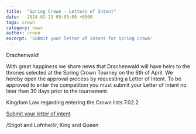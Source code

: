 ```yaml
---
title:  "Spring Crown - Letters of Intent"
date:   2024-02-23 09:05:00 +0000
tags: crown
category: news
author: crown 
excerpt: 'Submit your letter of intent for Spring Crown'
---
```


Drachenwald!

With great happiness we share news that Drachenwald will have heirs to the thrones selected at the Spring Crown Tourney on the 6th of April. We hereby open the approval process by requesting a Letter of Intent. To be approved to enter the competition you must submit your Letter of Intent no later than 30 days prior to the tournament. 

Kingdom Law regarding entering the Crown lists 7.02.2

<a href="https://forms.drachenwald-sca.org/forms/crown-letter-of-intent" class="btn btn--primary">Submit your letter of intent</a>


/Stigot and Lofnheiðr, King and Queen
 
